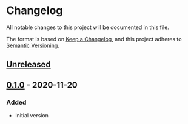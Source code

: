 # Changelog
All notable changes to this project will be documented in this file.

The format is based on [Keep a Changelog](https://keepachangelog.com/en/1.0.0/),
and this project adheres to [Semantic Versioning](https://semver.org/spec/v2.0.0.html).

## [Unreleased]


## [0.1.0] - 2020-11-20
### Added

- Initial version

[Unreleased]: https://github.com/reliablyhq/cli/compare/v0.1.0...HEAD
[0.1.0]: https://github.com/reliablyhq/cli/releases/tag/v0.1.0
